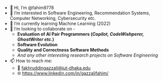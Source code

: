 - 👋 Hi, I’m @fahim9778
- 👀 I’m interested in Software Engineering, Recommendation Systems, Computer Networking, Cybersecurity etc.
- 🌱 I’m currently learning Machine Learning (2022)
- 💞️ I’m looking to collaborate on -
  - **Evaluation of AI Pair Programmers (*Copilot, CodeWishperer, GhostWriter etc.*)** 
  - **Software Evolution**
  - **Quality and Correctness Software Methods**
  - *And any other interesting research projects on Software Engineering*
- 📫 How to reach me: 
  - 📧 fakhruddingazzali@iut-dhaka.edu
  - 🌐 https://www.linkedin.com/in/gazzalifahim/

<!---
fahim9778/fahim9778 is a ✨ special ✨ repository because its `README.md` (this file) appears on your GitHub profile.
You can click the Preview link to take a look at your changes.
--->
